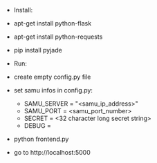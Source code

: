 * Install:
 * apt-get install python-flask
 * apt-get install python-requests
 * pip install pyjade

* Run:
 * create empty config.py file
 * set samu infos in config.py:
   * SAMU_SERVER = "<samu_ip_address>"
   * SAMU_PORT = <samu_port_number>
   * SECRET = <32 character long secret string>
   * DEBUG = <True or False>
 * python frontend.py
 * go to http://localhost:5000

